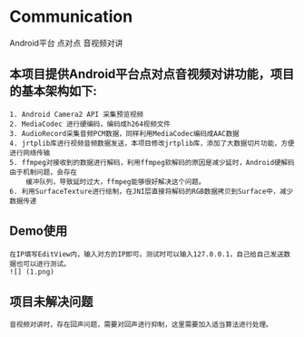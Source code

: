 # Communication
Android平台 点对点 音视频对讲

## 本项目提供Android平台点对点音视频对讲功能，项目的基本架构如下:
    1. Android Camera2 API 采集预览视频
    2. MediaCodec 进行硬编码，编码成h264视频文件
    3. AudioRecord采集音频PCM数据，同样利用MediaCodec编码成AAC数据
    4. jrtplib库进行视频音频数据发送，本项目修改jrtplib库，添加了大数据切片功能，方便进行网络传输
    5. ffmpeg对接收到的数据进行解码，利用ffmpeg软解码的原因是减少延时，Android硬解码由于机制问题，会存在
        缓冲队列，导致延时过大，ffmpeg能够很好解决这个问题。
    6. 利用SurfaceTexture进行绘制，在JNI层直接将解码的RGB数据拷贝到Surface中，减少数据传递

## Demo使用
    在IP填写EditView内，输入对方的IP即可。测试时可以输入127.0.0.1，自己给自己发送数据也可以进行测试。
    ![] (1.png)

## 项目未解决问题
    音视频对讲时，存在回声问题，需要对回声进行抑制，这里需要加入适当算法进行处理。